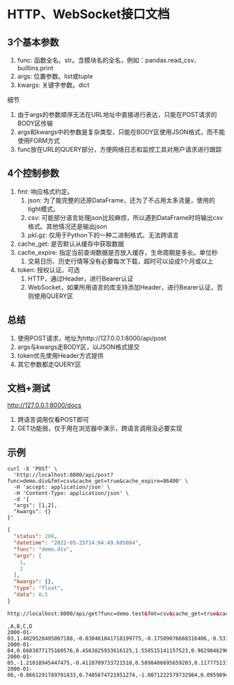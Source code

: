 # HTTP、WebSocket接口文档
## 3个基本参数
1. func: 函数全名。str。含模块名的全名，例如：pandas.read_csv、builtins.print
2. args: 位置参数。list或tuple
3. kwargs: 关键字参数。dict

细节
1. 由于args的参数顺序无法在URL地址中直接进行表达，只能在POST请求的BODY区传输
2. args和kwargs中的参数是复杂类型，只能在BODY区使用JSON格式，而不能使用FORM方式
3. func放在URL的QUERY部分，方便网络日志和监控工具对用户请求进行跟踪

## 4个控制参数
1. fmt: 响应格式约定。
    1. json: 为了能完整的还原DataFrame，还为了不占用太多流量，使用的tight模式。
    2. csv: 可能部分语言处理json比较麻烦，所以遇到DataFrame时将输出csv格式。其他情况还是输出json
    3. pkl.gz: 仅用于Python下的一种二进制格式。无法跨语言
2. cache_get: 是否默认从缓存中获取数据
3. cache_expire: 指定当前查询数据是否放入缓存，生命周期是多长。单位秒
    1. 交易日历、历史行情等没有必要每次下载，超时可以设成1个月或以上
4. token: 授权认证。可选
    1. HTTP，通过Header，进行Bearer认证
    2. WebSocket，如果所用语言的库支持添加Header，进行Bearer认证，否则使用QUERY区
    
## 总结
1. 使用POST请求，地址为http://127.0.0.1:8000/api/post
2. args与kwargs走BODY区，以JSON格式提交
3. token优先使用Header方式提供
4. 其它参数都走QUERY区

## 文档+测试
http://127.0.0.1:8000/docs
1. 跨语言调用仅看POST即可
2. GET功能弱，仅于用在浏览器中演示，跨语言调用没必要实现
    
## 示例
```shell script
curl -X 'POST' \
  'http://localhost:8000/api/post?func=demo.div&fmt=csv&cache_get=true&cache_expire=86400' \
  -H 'accept: application/json' \
  -H 'Content-Type: application/json' \
  -d '{
  "args": [1,2],
  "kwargs": {}
}'

```

```json
{
  "status": 200,
  "datetime": "2022-05-25T14:04:49.605084",
  "func": "demo.div",
  "args": [
    1,
    2
  ],
  "kwargs": {},
  "type": "float",
  "data": 0.5
}
```

```html
http://localhost:8000/api/get?func=demo.test&fmt=csv&cache_get=true&cache_expire=86400
```

```text
,A,B,C,D
2000-01-03,1.4029520495007188,-0.030461041710199775,-0.17509076668316406,-0.5319406092927923
2000-01-04,0.6683877175160576,0.4563825933616125,1.558515141157523,0.9829046296226965
2000-01-05,-1.21018945447475,-0.4110709733721518,0.5898486695659203,0.11777513118966493
2000-01-06,-0.8661291789701833,0.7405674721951274,-1.0071222579732984,0.09598946290817247
```
